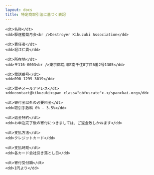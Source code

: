 ```yaml
---
layout: docs
title: 特定商取引法に基づく表記
---
```


<div class="about-dl">
  <dl>
    
    <dt>名称</dt>
    <dd>駆逐艦菊月会<br />Destroyer Kikuzuki Association</dd>
    
    <dt>責任者</dt>
    <dd>堀江仁貴</dd>
        
    <dt>所在地</dt>
    <dd>〒116-0003<br />東京都荒川区南千住8丁目6番2号1305</dd>
    
    <dt>電話番号</dt>
    <dd>090-1299-3019</dd>
    
    <dt>電子メールアドレス</dt>
    <dd>contact@kikuzuki<span class="obfuscate">-</span>kai.org</dd>
    
    <dt>寄付金以外の必要料金</dt>
    <dd>取引手数料 0% - 3.5%</dd>
    
    <dt>返金特約</dt>
    <dd>お申込完了後の寄付につきましては、ご返金致しかねます</dd>
    
    <dt>支払方法</dt>
    <dd>クレジットカード</dd>
    
    <dt>支払時期</dt>
    <dd>各カード会社引き落とし日</dd>
    
    <dt>寄付受付額</dt>
    <dd>1円より</dd>
  
  </dl>
</div>
